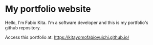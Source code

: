 # My portfolio website

Hello, I'm Fabio Kita. I'm a software developer and this is my portfolio's github repository.

Access this portfolio at: https://kitayomofabioyuichi.github.io/
